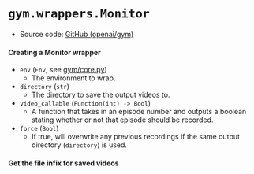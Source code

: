 # `gym.wrappers.Monitor`

- Source code: [GitHub (openai/gym)](https://github.com/openai/gym/blob/master/gym/wrappers/monitor.py)

#### Creating a Monitor wrapper

- `env` (`Env`, see [gym/core.py](https://github.com/openai/gym/blob/master/gym/core.py))
  - The environment to wrap.
- `directory` (`str`)
  - The directory to save the output videos to.
- `video_callable` (`Function(int) -> Bool`)
  - A function that takes in an episode number and outputs a boolean stating whether or not that episode should be recorded.
- `force` (`Bool`)
  - If true, will overwrite any previous recordings if the same output directory (`directory`) is used.

#### Get the file infix for saved videos
